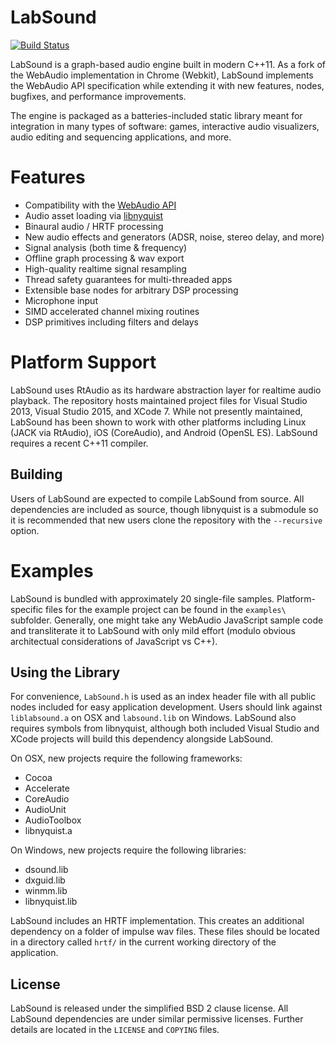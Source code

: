 # LabSound

[![Build Status](https://travis-ci.org/ddiakopoulos/LabSound.svg?branch=master)](https://travis-ci.org/ddiakopoulos/LabSound)

LabSound is a graph-based audio engine built in modern C++11. As a fork of the WebAudio implementation in Chrome (Webkit), LabSound implements the WebAudio API specification while extending it with new features, nodes, bugfixes, and performance improvements. 

The engine is packaged as a batteries-included static library meant for integration in many types of software: games, interactive audio visualizers, audio editing and sequencing applications, and more. 

# Features

* Compatibility with the [WebAudio API](https://developer.mozilla.org/en-US/docs/Web/API/Web_Audio_API)
* Audio asset loading via [libnyquist](https://github.com/ddiakopoulos/libnyquist)
* Binaural audio / HRTF processing
* New audio effects and generators (ADSR, noise, stereo delay, and more)
* Signal analysis (both time & frequency)
* Offline graph processing & wav export
* High-quality realtime signal resampling
* Thread safety guarantees for multi-threaded apps
* Extensible base nodes for arbitrary DSP processing
* Microphone input
* SIMD accelerated channel mixing routines
* DSP primitives including filters and delays

# Platform Support

LabSound uses RtAudio as its hardware abstraction layer for realtime audio playback. The repository hosts maintained project files for Visual Studio 2013, Visual Studio 2015, and XCode 7. While not presently maintained, LabSound has been shown to work with other platforms including Linux (JACK via RtAudio), iOS (CoreAudio), and Android (OpenSL ES). LabSound requires a recent C++11 compiler. 

## Building

Users of LabSound are expected to compile LabSound from source. All dependencies are included as source, though libnyquist is a submodule so it is recommended that new users clone the repository with the `--recursive` option. 

# Examples

LabSound is bundled with approximately 20 single-file samples. Platform-specific files for the example project can be found in the `examples\` subfolder. Generally, one might take any WebAudio JavaScript sample code and transliterate it to LabSound with only mild effort (modulo obvious architectual considerations of JavaScript vs C++).

## Using the Library

For convenience, `LabSound.h` is used as an index header file with all public nodes included for easy application development. Users should link against `liblabsound.a` on OSX and `labsound.lib` on Windows. LabSound also requires symbols from libnyquist, although both included Visual Studio and XCode projects will build this dependency alongside LabSound. 

On OSX, new projects require the following frameworks:
+ Cocoa
+ Accelerate
+ CoreAudio
+ AudioUnit
+ AudioToolbox
+ libnyquist.a

On Windows, new projects require the following libraries: 
+ dsound.lib
+ dxguid.lib
+ winmm.lib
+ libnyquist.lib

LabSound includes an HRTF implementation. This creates an additional dependency on a folder of impulse wav files. These files should be located in a directory called `hrtf/` in the current working directory of the application. 

## License 

LabSound is released under the simplified BSD 2 clause license. All LabSound dependencies are under similar permissive licenses. Further details are located in the `LICENSE` and `COPYING` files. 
